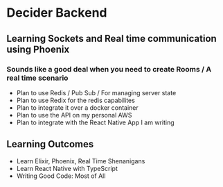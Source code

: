 # Decider Backend

## Learning Sockets and Real time communication using Phoenix

### Sounds like a good deal when you need to create Rooms / A real time scenario

- Plan to use Redis / Pub Sub / For managing server state
- Plan to use Redix for the redis capabilites
- Plan to integrate it over a docker container
- Plan to use the API on my personal AWS
- Plan to integrate with the React Native App I am writing

## Learning Outcomes

- Learn Elixir, Phoenix, Real Time Shenanigans
- Learn React Native with TypeScript
- Writing Good Code: Most of All